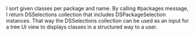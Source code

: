 I sort given classes per package and name. 
By calling #packages message, I return DSSelections collection that includes DSPackageSelection instances.
That way the DSSelections collection can be used as an input for a tree UI view to displays classes in a structured way to a user.